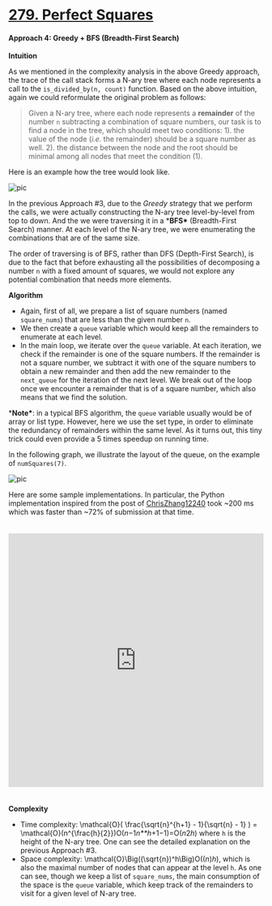 # [279. Perfect Squares](https://leetcode.com/problems/perfect-squares/)



#### Approach 4: Greedy + BFS (Breadth-First Search)

**Intuition**

As we mentioned in the complexity analysis in the above Greedy approach, the trace of the call stack forms a N-ary tree where each node represents a call to the `is_divided_by(n, count)` function. Based on the above intuition, again we could reformulate the original problem as follows:

> Given a N-ary tree, where each node represents a **remainder** of the number `n` subtracting a combination of square numbers, our task is to find a node in the tree, which should meet two conditions: 1). the value of the node (*i.e.* the remainder) should be a square number as well. 2). the distance between the node and the root should be minimal among all nodes that meet the condition (1).

Here is an example how the tree would look like.

![pic](https://leetcode.com/problems/perfect-squares/Figures/279/279_greedy_tree.png)

In the previous Approach #3, due to the *Greedy* strategy that we perform the calls, we were actually constructing the N-ary tree level-by-level from top to down. And the we were traversing it in a ***BFS\*** (Breadth-First Search) manner. At each level of the N-ary tree, we were enumerating the combinations that are of the same size.

The order of traversing is of BFS, rather than DFS (Depth-First Search), is due to the fact that before exhausting all the possibilities of decomposing a number `n` with a fixed amount of squares, we would not explore any potential combination that needs more elements.

**Algorithm**

- Again, first of all, we prepare a list of square numbers (named `square_nums`) that are less than the given number `n`.
- We then create a `queue` variable which would keep all the remainders to enumerate at each level.
- In the main loop, we iterate over the `queue` variable. At each iteration, we check if the remainder is one of the square numbers. If the remainder is not a square number, we subtract it with one of the square numbers to obtain a new remainder and then add the new remainder to the `next_queue` for the iteration of the next level. We break out of the loop once we encounter a remainder that is of a square number, which also means that we find the solution.

***Note\***: in a typical BFS algorithm, the `queue` variable usually would be of array or list type. However, here we use the set type, in order to eliminate the redundancy of remainders within the same level. As it turns out, this tiny trick could even provide a 5 times speedup on running time.

In the following graph, we illustrate the layout of the queue, on the example of `numSquares(7)`.

![pic](https://leetcode.com/problems/perfect-squares/Figures/279/279_greedy_bfs.png)

Here are some sample implementations. In particular, the Python implementation inspired from the post of [ChrisZhang12240](https://leetcode.com/problems/perfect-squares/discuss/71475/Short-Python-solution-using-BFS) took ~200 ms which was faster than ~72% of submission at that time.

<iframe src="https://leetcode.com/playground/QpfaLd5R/shared" frameborder="0" width="100%" height="500" name="QpfaLd5R" style="box-sizing: border-box; margin: 20px 0px; color: rgba(0, 0, 0, 0.65); font-family: -apple-system, system-ui, &quot;Segoe UI&quot;, &quot;PingFang SC&quot;, &quot;Hiragino Sans GB&quot;, &quot;Microsoft YaHei&quot;, &quot;Helvetica Neue&quot;, Helvetica, Arial, sans-serif, &quot;Apple Color Emoji&quot;, &quot;Segoe UI Emoji&quot;, &quot;Segoe UI Symbol&quot;; font-size: 14px; font-style: normal; font-variant-ligatures: normal; font-variant-caps: normal; font-weight: 400; letter-spacing: normal; orphans: 2; text-align: start; text-indent: 0px; text-transform: none; white-space: normal; widows: 2; word-spacing: 0px; -webkit-text-stroke-width: 0px; background-color: rgb(255, 255, 255); text-decoration-style: initial; text-decoration-color: initial;"></iframe>



**Complexity**

- Time complexity: \mathcal{O}( \frac{\sqrt{n}^{h+1} - 1}{\sqrt{n} - 1} ) = \mathcal{O}(n^{\frac{h}{2}})O(*n*−1*n**h*+1−1)=O(*n*2*h*) where `h` is the height of the N-ary tree. One can see the detailed explanation on the previous Approach #3.
- Space complexity: \mathcal{O}\Big((\sqrt{n})^h\Big)O((*n*)*h*), which is also the maximal number of nodes that can appear at the level `h`. As one can see, though we keep a list of `square_nums`, the main consumption of the space is the `queue` variable, which keep track of the remainders to visit for a given level of N-ary tree.